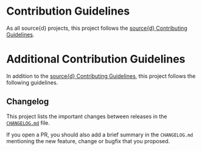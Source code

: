 # Contribution Guidelines

As all source{d} projects, this project follows the
[source{d} Contributing Guidelines](https://github.com/src-d/guide/blob/master/engineering/documents/CONTRIBUTING.md).


# Additional Contribution Guidelines

In addition to the [source{d} Contributing Guidelines](https://github.com/src-d/guide/blob/master/engineering/documents/CONTRIBUTING.md), this project follows the following guidelines.


## Changelog

This project lists the important changes between releases in the [`CHANGELOG.md`](../CHANGELOG.md) file.

If you open a PR, you should also add a brief summary in the `CHANGELOG.md` mentioning the new feature, change or bugfix that you proposed.
